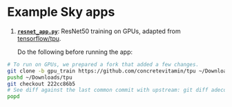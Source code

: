 # Example Sky apps

1. [**`resnet_app.py`**](./resnet_app.py): ResNet50 training on GPUs, adapted from [tensorflow/tpu](https://github.com/tensorflow/tpu).

    Do the following before running the app:
```bash
# To run on GPUs, we prepared a fork that added a few changes.
git clone -b gpu_train https://github.com/concretevitamin/tpu ~/Downloads/tpu
pushd ~/Downloads/tpu
git checkout 222cc86b5
# See diff against the last common commit with upstream: git diff adecd6
popd
```
